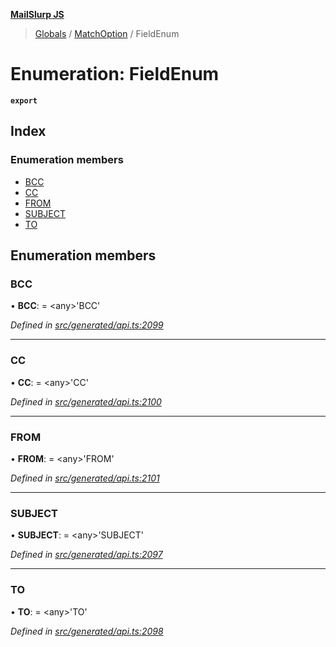 **[MailSlurp JS](../README.md)**

> [Globals](../README.md) / [MatchOption](../modules/matchoption.md) / FieldEnum

# Enumeration: FieldEnum

**`export`** 

## Index

### Enumeration members

* [BCC](matchoption.fieldenum.md#bcc)
* [CC](matchoption.fieldenum.md#cc)
* [FROM](matchoption.fieldenum.md#from)
* [SUBJECT](matchoption.fieldenum.md#subject)
* [TO](matchoption.fieldenum.md#to)

## Enumeration members

### BCC

•  **BCC**:  = \<any>'BCC'

*Defined in [src/generated/api.ts:2099](https://github.com/mailslurp/mailslurp-client/blob/359c034/src/generated/api.ts#L2099)*

___

### CC

•  **CC**:  = \<any>'CC'

*Defined in [src/generated/api.ts:2100](https://github.com/mailslurp/mailslurp-client/blob/359c034/src/generated/api.ts#L2100)*

___

### FROM

•  **FROM**:  = \<any>'FROM'

*Defined in [src/generated/api.ts:2101](https://github.com/mailslurp/mailslurp-client/blob/359c034/src/generated/api.ts#L2101)*

___

### SUBJECT

•  **SUBJECT**:  = \<any>'SUBJECT'

*Defined in [src/generated/api.ts:2097](https://github.com/mailslurp/mailslurp-client/blob/359c034/src/generated/api.ts#L2097)*

___

### TO

•  **TO**:  = \<any>'TO'

*Defined in [src/generated/api.ts:2098](https://github.com/mailslurp/mailslurp-client/blob/359c034/src/generated/api.ts#L2098)*
